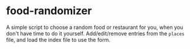 # food-randomizer
A simple script to choose a random food or restaurant for you, when you don't have time to do it yourself.
Add/edit/remove entries from the `places` file, and load the index file to use the form.
